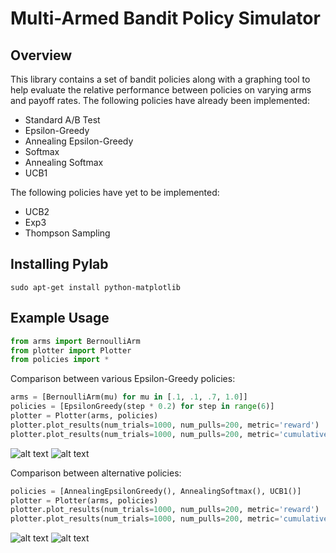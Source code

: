 # Multi-Armed Bandit Policy Simulator

## Overview
This library contains a set of bandit policies along with a graphing tool to help evaluate the relative performance between policies on varying arms and payoff rates. The following policies have already been implemented:

* Standard A/B Test
* Epsilon-Greedy
* Annealing Epsilon-Greedy
* Softmax
* Annealing Softmax
* UCB1

The following policies have yet to be implemented:

* UCB2
* Exp3
* Thompson Sampling

## Installing Pylab

    sudo apt-get install python-matplotlib

## Example Usage

```python
from arms import BernoulliArm
from plotter import Plotter
from policies import *
```

Comparison between various Epsilon-Greedy policies:

```python
arms = [BernoulliArm(mu) for mu in [.1, .1, .7, 1.0]]
policies = [EpsilonGreedy(step * 0.2) for step in range(6)]
plotter = Plotter(arms, policies)
plotter.plot_results(num_trials=1000, num_pulls=200, metric='reward')
plotter.plot_results(num_trials=1000, num_pulls=200, metric='cumulative_reward')
```

![alt text](http://i.imgur.com/3Z4KQgp.png)
![alt text](http://i.imgur.com/bwKDBDQ.png)

Comparison between alternative policies:

```python
policies = [AnnealingEpsilonGreedy(), AnnealingSoftmax(), UCB1()]
plotter = Plotter(arms, policies)
plotter.plot_results(num_trials=1000, num_pulls=200, metric='reward')
plotter.plot_results(num_trials=1000, num_pulls=200, metric='cumulative_reward')
```
![alt text](http://i.imgur.com/EvYnAaY.png)
![alt text](http://i.imgur.com/jItsDBA.png)